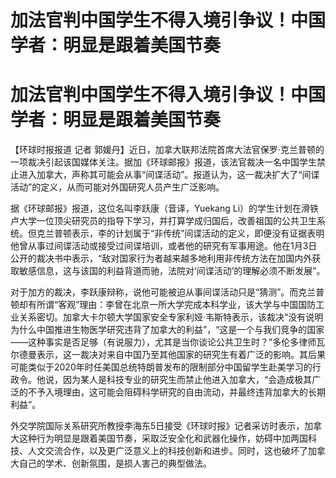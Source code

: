 # 加法官判中国学生不得入境引争议！中国学者：明显是跟着美国节奏

# 加法官判中国学生不得入境引争议！中国学者：明显是跟着美国节奏

【环球时报报道 记者
郭媛丹】近日，加拿大联邦法院首席大法官保罗·克兰普顿的一项裁决引起该国媒体关注。据加《环球邮报》报道，该法官裁决一名中国学生禁止进入加拿大，声称其可能会从事“间谍活动”。报道认为，这一裁决扩大了“间谍活动”的定义，从而可能对外国研究人员产生广泛影响。

据《环球邮报》报道，这位名叫李跃康（音译，Yuekang
Li）的学生计划在滑铁卢大学一位顶尖研究员的指导下学习，并打算学成归国后，改善祖国的公共卫生系统。但克兰普顿表示，李的计划属于“非传统”间谍活动的定义，即便没有证据表明他曾从事过间谍活动或接受过间谍培训，或者他的研究有军事用途。他在1月3日公开的裁决书中表示，“敌对国家行为者越来越多地利用非传统方法在加国内外获取敏感信息，这与该国的利益背道而驰，法院对‘间谍活动’的理解必须不断发展”。

对于加方的裁决，李跃康辩称，说他可能被迫从事间谍活动只是“猜测”。而克兰普顿却有所谓“客观”理由：李曾在北京一所大学完成本科学业，该大学与中国国防工业关系密切。加拿大卡尔顿大学国家安全专家利娅·韦斯特表示，该裁决“没有说明为什么中国推进生物医学研究违背了加拿大的利益”，“这是一个与我们竞争的国家——这种事实是否足够（有说服力），尤其是当你谈论公共卫生时？”多伦多律师瓦尔德曼表示，这一裁决对来自中国乃至其他国家的研究生有着广泛的影响。其后果可能类似于2020年时任美国总统特朗普发布的限制部分中国留学生赴美学习的行政令。他说，因为某人是科技专业的研究生而禁止他进入加拿大，“会造成极其广泛的不予入境理由，这可能会阻碍科学研究的自由流动，并最终违背加拿大的长期利益”。

外交学院国际关系研究所教授李海东5日接受《环球时报》记者采访时表示，加拿大这种行为明显是跟着美国节奏，采取泛安全化和武器化操作，妨碍中加两国科技、人文交流合作，以及更广泛意义上的科技创新和进步。同时，这也破坏了加拿大自己的学术、创新氛围，是损人害己的典型做法。

